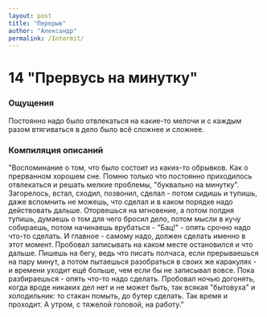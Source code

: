 ```yaml
---
layout: post
title: "Перерыв"
author: "Александр"
permalink: /Intermit/
---
```


# 14 "Прервусь на минутку"

### Ощущения
Постоянно надо было отвлекаться на какие-то мелочи и с каждым разом втягиваться в дело было всё сложнее и сложнее.

### Компиляция описаний
"Воспоминание о том, что было состоит из каких-то обрывков. Как о прерванном хорошем сне. Помню только что постоянно приходилось отвлекаться и решать мелкие проблемы, "буквально на минутку". Загорелось, встал, сходил, позвонил, сделал - потом сидишь и тупишь, даже вспомнить не можешь, что сделал и в каком порядке надо действовать дальше. Оторвешься на мгновение, а потом полдня тупишь, думаешь о том для чего бросил дело, потом мысли в кучу собираешь, потом начинаешь врубаться - "Бац!" - опять срочно надо что-то сделать. И главное - самому надо, должен сделать именно в этот момент. Пробовал записывать на каком месте остановился и что дальше. Пишешь на бегу, ведь что писать полчаса, если прерываешься на пару минут, а потом пытаешься разобраться в своих же каракулях - и времени уходит ещё больше, чем если бы не записывал вовсе. Пока разбираешься - опять что-то надо сделать. Пробовал ночью догонять, когда вроде никаких дел нет и не может быть, так всякая "бытовуха" и холодильник: то стакан помыть, до бутер сделать. Так время и проходит. А утром, с тяжелой головой, на работу." 


